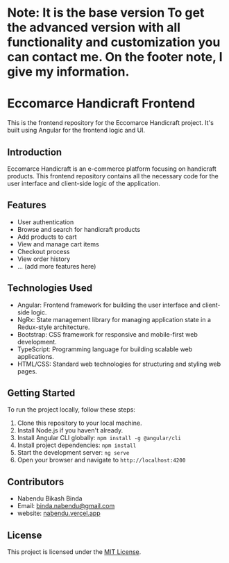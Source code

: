 # Note: It is the base version To get the advanced version with all functionality and customization you can contact me. On the footer note, I give my information.
# Eccomarce Handicraft Frontend

This is the frontend repository for the Eccomarce Handicraft project. It's built using Angular for the frontend logic and UI.

## Introduction

Eccomarce Handicraft is an e-commerce platform focusing on handicraft products. This frontend repository contains all the necessary code for the user interface and client-side logic of the application.

## Features

- User authentication
- Browse and search for handicraft products
- Add products to cart
- View and manage cart items
- Checkout process
- View order history
- ... (add more features here)

## Technologies Used

- Angular: Frontend framework for building the user interface and client-side logic.
- NgRx: State management library for managing application state in a Redux-style architecture.
- Bootstrap: CSS framework for responsive and mobile-first web development.
- TypeScript: Programming language for building scalable web applications.
- HTML/CSS: Standard web technologies for structuring and styling web pages.

## Getting Started

To run the project locally, follow these steps:

1. Clone this repository to your local machine.
2. Install Node.js if you haven't already.
3. Install Angular CLI globally: `npm install -g @angular/cli`
4. Install project dependencies: `npm install`
5. Start the development server: `ng serve`
6. Open your browser and navigate to `http://localhost:4200`

## Contributors

- Nabendu Bikash Binda 
- Email: [binda.nabendu@gmail.com]()
- website: [nabendu.vercel.app]()

## License

This project is licensed under the [MIT License](LICENSE).
